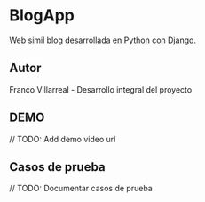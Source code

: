 # BlogApp

Web simil blog desarrollada en Python con Django.

## Autor

Franco Villarreal - Desarrollo integral del proyecto

## DEMO

// TODO: Add demo video url

## Casos de prueba

// TODO: Documentar casos de prueba
